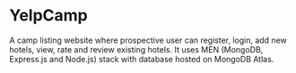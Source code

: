 # YelpCamp
A camp listing website where prospective user can register, login, add new hotels, view, rate and review existing hotels. It uses MEN (MongoDB, Express.js and Node.js) stack with database hosted on MongoDB Atlas.

